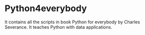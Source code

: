 # Python4everybody 
It contains all the scripts in book Python for everybody by Charles Severance. It teaches Python with data applications. 
